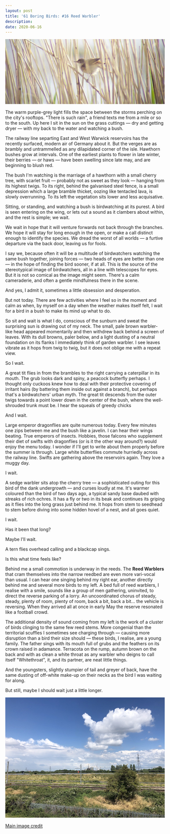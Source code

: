 ```yaml
---
layout: post
title: '61 Boring Birds: #16 Reed Warbler'
description:
date: 2020-06-16
---
```

![reed warbler](/assets/img/reed-warbler.jpg)

The warm purple-grey light fills the space between the storms perching on the city's rooftops. "There is such rain", a friend texts me from a mile or so to the south. Up here I sit in the sun on the grass cuttings &mdash; dry and getting dryer &mdash; with my back to the water and watching a bush.

The railway line separting East and West Warwick reservoirs has the recently surfaced, modern air of Germany about it. But the verges are as brambly and untrammelled as any dilapidated corner of the isle. Hawthorn bushes grow at intervals. One of the earliest plants to flower in late winter, their berries &mdash; or haws &mdash; have been swelling since late may, and are beginning to blush red.

The bush I'm watching is the marriage of a hawthorn with a small cherry tree, with scarlet fruit &mdash; probably not as sweet as they look &mdash; hanging from its highest twigs. To its right, behind the galvanised steel fence, is a small depression which a large bramble thicket, oozing like tentacled lava, is slowly overrunning. To its left the vegetation sits lower and less acquisative.

Sitting, or standing, and watching a bush is birdwatching at its purest. A bird is seen entering on the wing, or lets out a sound as it clambers about within, and the rest is simple; we wait. 

We wait in hope that it will venture forwards not back through the branches. We hope it will stay for long enough in the open, or make a call distinct enough to identify the species. We dread the worst of all worlds &mdash; a furtive departure via the back door, leaving us for fools.

I say we, because often it will be a multitude of birdwatchers watching the same bush together, joining forces &mdash; two heads of eyes are better than one &mdash; in the hope of finding the bird sooner, if at all. This is the source of the stereotypical image of birdwatchers, all in a line with telescopes for eyes. But it is not so comical as the image might seem. There's a calm cameraderie, and often a gentle mindfulness there in the scene. 

And yes, I admit it, sometimes a little obsession and desperation. 

But not today. There are few activities where I feel so in the moment and calm as when, by myself on a day when the weather makes itself felt, I wait for a bird in a bush to make its mind up what to do.

So sit and wait is what I do, conscious of the sunburn and sweat the surprising sun is drawing out of my neck. The small, pale brown warbler-like head appeared momentarily and then withdrew back behind a screen of leaves. With its dull browns, paler below, and a light dusting of a neutral foundation on its flanks I immediately think of garden warbler. I see leaves vibrate as it hops from twig to twig, but it does not oblige me with a repeat view.

So I wait.

A great tit flies in from the brambles to the right carrying a caterpillar in its mouth. The grub looks dark and spiny, a peacock butterfly perhaps. I thought only cuckoos knew how to deal with their protective covering of irritant hairs (by battering them inside out against a branch), but perhaps that's a birdwatchers' urban myth. The great tit descends from the outer twigs towards a point lower down in the center of the bush, where the well-shrouded trunk must be. I hear the squeals of greedy chicks

And I wait.

Large emperor dragonflies are quite numerous today. Every few minutes one zips between me and the bush like a javelin. I can hear their wings beating. True emperors of insects. Hobbies, those falcons who supplement their diet of swifts with dragonflies (or is it the other way around?) would enjoy the menu today. I wonder if I'll get to write about them properly before the summer is through. Large white butterflies commute hurriedly across the railway line. Swifts are gathering above the reservoirs again. They love a muggy day.

I wait.

A sedge warbler sits atop the cherry tree &mdash; a sophisticated outing for this bird of the dank undergrowth &mdash; and curses loudly at me. It's warmer coloured than the bird of two days ago, a typical sandy base daubed with streaks of rich ochres. It has a fly or two in its beak and continues its griping as it flies into the long grass just behind me. It hops from stem to seedhead to stem before diving into some hidden hovel of a nest, and all goes quiet.

I wait.

Has it been that long?

Maybe I'll wait.

A tern flies overhead calling and a blackcap sings. 

Is this what time feels like?

Behind me a small commotion is underway in the reeds. The **Reed Warblers** that cram themselves into the narrow reedbed are even more vari-vocal than usual. I can hear one singing behind my right ear, another directly behind me and several more birds to my left. A bed full of reed warblers, I realise with a smile, sounds like a group of men gathering, uninvited, to direct the reverse parking of a lorry. An uncoordinated chorus of steady, steady, plenty of room, plenty of room, back a bit, back a bit... the vehicle is reversing. When they arrived all at once in early May the reserve resonated like a football crowd.

The additional density of sound coming from my left is the work of a cluster of birds clinging to the same few reed stems. More congenial than the territorial scuffles I sometimes see charging through &mdash; causing more disruption than a bird their size should &mdash; these birds, I realise, are a young family. The father sings with its mouth full of grubs and the feathers on its crown raised in adamance. Terracota on the rump, autumn brown on the back and with as clean a white throat as any warbler who deigns to call itself "Whitethroat", it, and its partner, are neat little things.

And the youngsters, slightly stumpier of tail and greyer of back, have the same dusting of off-white make-up on their necks as the bird I was waiting for along.

But still, maybe I should wait just a little longer.

![railway and bush](/assets/img/railway-bush.jpg)

[Main image credit](https://www.geograph.org.uk/photo/3782144)
